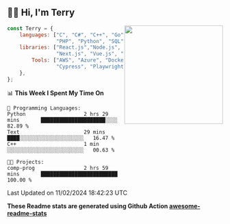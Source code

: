 <h2>👋🏻 Hi, I'm Terry</h2>

<img align='right' src="https://media.giphy.com/media/fkZukR450RQ1qnGaq9/giphy.gif" width="230">

```javascript
const Terry = {
    languages: ["C", "C#", "C++", "Go", "Java", "Javascript",
                "PHP", "Python", "SQL", "Typescript"],
    libraries: ["React.js","Node.js", ".Net", "Express.js",
                "Next.js", "Vue.js", "Astro.js", "CUDA"],
        Tools: ["AWS", "Azure", "Docker🐳", "Git", "Figma",
                "Cypress", "Playwright", "Postman", "Jira"],
    },
};
```
<!--START_SECTION:waka-->
📊 **This Week I Spent My Time On** 

```text
💬 Programming Languages: 
Python                   2 hrs 29 mins       █████████████████████░░░░   82.89 % 
Text                     29 mins             ████░░░░░░░░░░░░░░░░░░░░░   16.47 % 
C++                      1 min               ░░░░░░░░░░░░░░░░░░░░░░░░░   00.63 % 

🐱‍💻 Projects: 
comp-prog                2 hrs 59 mins       █████████████████████████   100.00 % 
```


 Last Updated on 11/02/2024 18:42:23 UTC
<!--END_SECTION:waka-->

**These Readme stats are generated using Github Action [awesome-readme-stats](https://github.com/anmol098/waka-readme-stats)**
